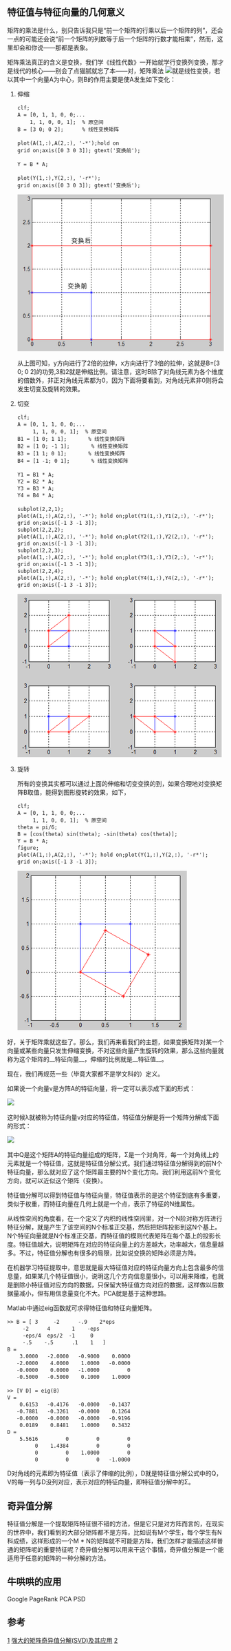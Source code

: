 <!---title:矩阵特征值分解与奇异值分解含义解析及应用-->
<!---keywords:数学-->
<!---date:old-->

## 特征值与特征向量的几何意义

矩阵的乘法是什么，别只告诉我只是“前一个矩阵的行乘以后一个矩阵的列”，还会一点的可能还会说“前一个矩阵的列数等于后一个矩阵的行数才能相乘”，然而，这里却会和你说——那都是表象。

矩阵乘法真正的含义是变换，我们学《线性代数》一开始就学行变换列变换，那才是线代的核心——别会了点猫腻就忘了本——对，矩阵乘法
<img src="http://www.forkosh.com/mathtex.cgi? \Small Y=AB">就是线性变换，若以其中一个向量A为中心，则B的作用主要是使A发生如下变化：

1.	伸缩

	```
	clf;
	A = [0, 1, 1, 0, 0;...
     	1, 1, 0, 0, 1];  % 原空间
	B = [3 0; 0 2];      % 线性变换矩阵

	plot(A(1,:),A(2,:), '-*');hold on
	grid on;axis([0 3 0 3]); gtext('变换前');

	Y = B * A;

	plot(Y(1,:),Y(2,:), '-r*');
	grid on;axis([0 3 0 3]); gtext('变换后');
	```

	![1]

	从上图可知，y方向进行了2倍的拉伸，x方向进行了3倍的拉伸，这就是B=[3 0; 0 2]的功劳,3和2就是伸缩比例。请注意，这时B除了对角线元素为各个维度的倍数外，非正对角线元素都为0，因为下面将要看到，对角线元素非0则将会发生切变及旋转的效果。

2.	切变

	```
	clf;
	A = [0, 1, 1, 0, 0;...
	     1, 1, 0, 0, 1];  % 原空间
	B1 = [1 0; 1 1];       % 线性变换矩阵
	B2 = [1 0; -1 1];       % 线性变换矩阵
	B3 = [1 1; 0 1];       % 线性变换矩阵
	B4 = [1 -1; 0 1];       % 线性变换矩阵

	Y1 = B1 * A;
	Y2 = B2 * A;
	Y3 = B3 * A;
	Y4 = B4 * A;

	subplot(2,2,1);
	plot(A(1,:),A(2,:), '-*'); hold on;plot(Y1(1,:),Y1(2,:), '-r*');
	grid on;axis([-1 3 -1 3]);
	subplot(2,2,2);
	plot(A(1,:),A(2,:), '-*'); hold on;plot(Y2(1,:),Y2(2,:), '-r*');
	grid on;axis([-1 3 -1 3]);
	subplot(2,2,3);
	plot(A(1,:),A(2,:), '-*'); hold on;plot(Y3(1,:),Y3(2,:), '-r*');
	grid on;axis([-1 3 -1 3]);
	subplot(2,2,4);
	plot(A(1,:),A(2,:), '-*'); hold on;plot(Y4(1,:),Y4(2,:), '-r*');
	grid on;axis([-1 3 -1 3]);
	```

	![2]

3.	旋转

	所有的变换其实都可以通过上面的伸缩和切变变换的到，如果合理地对变换矩阵B取值，能得到图形旋转的效果，如下，

	```
	clf;
	A = [0, 1, 1, 0, 0;...
	     1, 1, 0, 0, 1];  % 原空间
	theta = pi/6;
	B = [cos(theta) sin(theta); -sin(theta) cos(theta)];
	Y = B * A;
	figure;
	plot(A(1,:),A(2,:), '-*'); hold on;plot(Y(1,:),Y(2,:), '-r*');
	grid on;axis([-1 3 -1 3]);
	```
	![3]


好，关于矩阵乘就这些了。那么，我们再来看我们的主题，如果变换矩阵对某一个向量或某些向量只发生伸缩变换，不对这些向量产生旋转的效果，那么这些向量就称为这个矩阵的__特征向量__，伸缩的比例就是__特征值__。

现在，我们再规范一些（毕竟大家都不是学文科的）定义。


如果说一个向量v是方阵A的特征向量，将一定可以表示成下面的形式：

<img src="http://www.forkosh.com/mathtex.cgi? \Large Ax=\lambda{x}">

这时候λ就被称为特征向量v对应的特征值，特征值分解是将一个矩阵分解成下面的形式：

<img src="http://www.forkosh.com/mathtex.cgi? \Large A=Q\Sigma{Q^{-1}}">

其中Q是这个矩阵A的特征向量组成的矩阵，Σ是一个对角阵，每一个对角线上的元素就是一个特征值，这就是特征值分解公式。我们通过特征值分解得到的前N个特征向量，那么就对应了这个矩阵最主要的N个变化方向。我们利用这前N个变化方向，就可以近似这个矩阵（变换）。

特征值分解可以得到特征值与特征向量，特征值表示的是这个特征到底有多重要，类似于权重，而特征向量在几何上就是一个点，表示了特征的N维属性。

从线性空间的角度看，在一个定义了内积的线性空间里，对一个N阶对称方阵进行特征分解，就是产生了该空间的N个标准正交基，然后把矩阵投影到这N个基上。N个特征向量就是N个标准正交基，而特征值的模则代表矩阵在每个基上的投影长度。特征值越大，说明矩阵在对应的特征向量上的方差越大，功率越大，信息量越多。不过，特征值分解也有很多的局限，比如说变换的矩阵必须是方阵。

在机器学习特征提取中，意思就是最大特征值对应的特征向量方向上包含最多的信息量，如果某几个特征值很小，说明这几个方向信息量很小，可以用来降维，也就是删除小特征值对应方向的数据，只保留大特征值方向对应的数据，这样做以后数据量减小，但有用信息量变化不大。PCA就是基于这种思路。

Matlab中通过eig函数就可求得特征值和特征向量矩阵。

```
>> B = [ 3     -2      -.9    2*eps
     -2      4       1    -eps
     -eps/4  eps/2  -1     0
     -.5    -.5      .1    1   ]
B =
    3.0000   -2.0000   -0.9000    0.0000
   -2.0000    4.0000    1.0000   -0.0000
   -0.0000    0.0000   -1.0000         0
   -0.5000   -0.5000    0.1000    1.0000

>> [V D] = eig(B)
V =
    0.6153   -0.4176   -0.0000   -0.1437
   -0.7881   -0.3261   -0.0000    0.1264
   -0.0000   -0.0000   -0.0000   -0.9196
    0.0189    0.8481    1.0000    0.3432
D =
    5.5616         0         0         0
         0    1.4384         0         0
         0         0    1.0000         0
         0         0         0   -1.0000
```

D对角线的元素即为特征值（表示了伸缩的比例），D就是特征值分解公式中的Q，V的每一列与D没列对应，表示对应的特征向量，即特征值分解中的Σ。


## 奇异值分解

特征值分解是一个提取矩阵特征很不错的方法，但是它只是对方阵而言的，在现实的世界中，我们看到的大部分矩阵都不是方阵，比如说有M个学生，每个学生有N科成绩，这样形成的一个M * N的矩阵就不可能是方阵，我们怎样才能描述这样普通的矩阵呢的重要特征呢？奇异值分解可以用来干这个事情，奇异值分解是一个能适用于任意的矩阵的一种分解的方法。



## 牛哄哄的应用



Google PageRank
PCA
PSD


## 参考

[1] [强大的矩阵奇异值分解(SVD)及其应用](http://leftnoteasy.cnblogs.com/)
[2] 


[1]:../images/矩阵特征值分解与奇异值分解含义解析及应用/1.png
[2]:../images/矩阵特征值分解与奇异值分解含义解析及应用/2.png
[3]:../images/矩阵特征值分解与奇异值分解含义解析及应用/3.png



